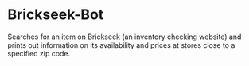 # Brickseek-Bot

Searches for an item on Brickseek (an inventory checking website) and prints out information on its availability and prices at stores close to a specified zip code.

